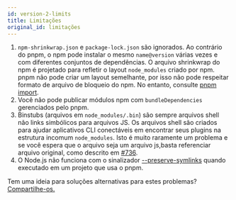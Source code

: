 ```yaml
---
id: version-2-limits
title: Limitações
original_id: limitações
---
```


1. `npm-shrinkwrap.json` e `package-lock.json` são ignorados. Ao contrário do pnpm, o npm pode instalar o
mesmo `name@version` várias vezes e com diferentes conjuntos de dependências.
O arquivo shrinkwrap do npm é projetado para refletir o layout `node_modules` criado
por npm. pnpm não pode criar um layout semelhante, por isso não pode respeitar
formato de arquivo de bloqueio do npm. No entanto, consulte [pnpm import](pnpm-import).
2. Você não pode publicar módulos npm com `bundleDependencies` gerenciados pelo pnpm.
3. Binstubs (arquivos em `node_modules/.bin`) são sempre arquivos shell não
links simbólicos para arquivos JS. Os arquivos shell são criados para ajudar aplicativos CLI conectáveis
em encontrar seus plugins na estrutura incomum `node_modules`. Isto é muito
raramente um problema e se você espera que o arquivo seja um arquivo js, ​​basta referenciar
arquivo original, como descrito em [#736](https://github.com/pnpm/pnpm/issues/736).
4. O Node.js não funciona com o sinalizador [--preserve-symlinks](https://nodejs.org/api/cli.html#cli_preserve_symlinks) quando executado em um projeto que usa o pnpm.

Tem uma ideia para soluções alternativas para estes problemas? [Compartilhe-os.](Https://github.com/pnpm/pnpm/issues/new)